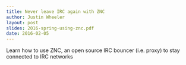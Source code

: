 ```yaml
---
title: Never leave IRC again with ZNC
author: Justin Wheeler
layout: post
slides: 2016-spring-using-znc.pdf
date: 2016-02-05
---
```


Learn how to use ZNC, an open source IRC bouncer (i.e. proxy) to stay connected to IRC networks
